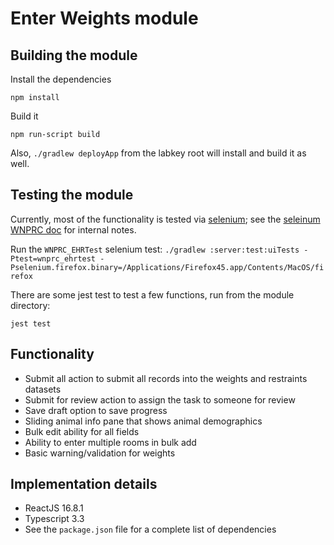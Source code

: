 # Enter Weights module

## Building the module

Install the dependencies

`npm install`

Build it

`npm run-script build`

Also, `./gradlew deployApp` from the labkey root will install and build it as well.

## Testing the module

Currently, most of the functionality is tested via [selenium](https://www.labkey.org/Documentation/wiki-page.view?name=gradleSelenium); see the [seleinum WNPRC doc](https://github.com/WNPRC-EHR-Services/EHR_Documentation/blob/master/notes/SeleniumTesting.md) for internal notes.

Run the `WNPRC_EHRTest` selenium test:
`./gradlew :server:test:uiTests -Ptest=wnprc_ehrtest -Pselenium.firefox.binary=/Applications/Firefox45.app/Contents/MacOS/firefox`

There are some jest test to test a few functions, run from the module directory:

`jest test`

## Functionality
* Submit all action to submit all records into the weights and restraints datasets
* Submit for review action to assign the task to someone for review
* Save draft option to save progress
* Sliding animal info pane that shows animal demographics
* Bulk edit ability for all fields
* Ability to enter multiple rooms in bulk add
* Basic warning/validation for weights

## Implementation details
* ReactJS 16.8.1
* Typescript 3.3
* See the `package.json` file for a complete list of dependencies
